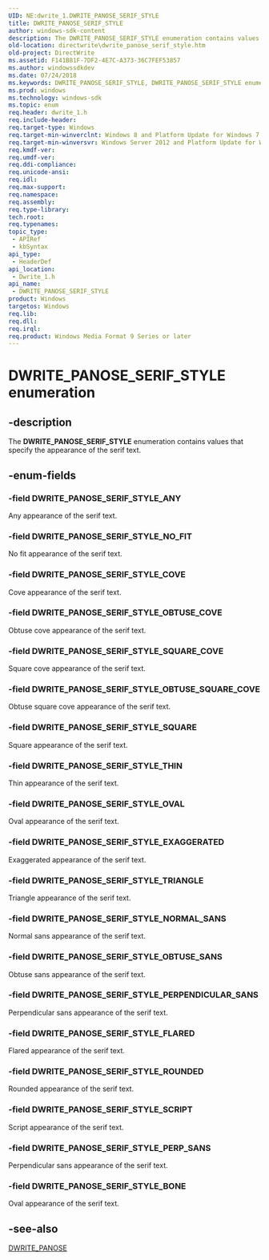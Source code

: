 ```yaml
---
UID: NE:dwrite_1.DWRITE_PANOSE_SERIF_STYLE
title: DWRITE_PANOSE_SERIF_STYLE
author: windows-sdk-content
description: The DWRITE_PANOSE_SERIF_STYLE enumeration contains values that specify the appearance of the serif text.
old-location: directwrite\dwrite_panose_serif_style.htm
old-project: DirectWrite
ms.assetid: F141B81F-7DF2-4E7C-A373-36C7FEF53857
ms.author: windowssdkdev
ms.date: 07/24/2018
ms.keywords: DWRITE_PANOSE_SERIF_STYLE, DWRITE_PANOSE_SERIF_STYLE enumeration [Direct Write], DWRITE_PANOSE_SERIF_STYLE_ANY, DWRITE_PANOSE_SERIF_STYLE_BONE, DWRITE_PANOSE_SERIF_STYLE_COVE, DWRITE_PANOSE_SERIF_STYLE_EXAGGERATED, DWRITE_PANOSE_SERIF_STYLE_FLARED, DWRITE_PANOSE_SERIF_STYLE_NORMAL_SANS, DWRITE_PANOSE_SERIF_STYLE_NO_FIT, DWRITE_PANOSE_SERIF_STYLE_OBTUSE_COVE, DWRITE_PANOSE_SERIF_STYLE_OBTUSE_SANS, DWRITE_PANOSE_SERIF_STYLE_OBTUSE_SQUARE_COVE, DWRITE_PANOSE_SERIF_STYLE_OVAL, DWRITE_PANOSE_SERIF_STYLE_PERPENDICULAR_SANS, DWRITE_PANOSE_SERIF_STYLE_PERP_SANS, DWRITE_PANOSE_SERIF_STYLE_ROUNDED, DWRITE_PANOSE_SERIF_STYLE_SCRIPT, DWRITE_PANOSE_SERIF_STYLE_SQUARE, DWRITE_PANOSE_SERIF_STYLE_SQUARE_COVE, DWRITE_PANOSE_SERIF_STYLE_THIN, DWRITE_PANOSE_SERIF_STYLE_TRIANGLE, directwrite.dwrite_panose_serif_style, dwrite_1/DWRITE_PANOSE_SERIF_STYLE, dwrite_1/DWRITE_PANOSE_SERIF_STYLE_ANY, dwrite_1/DWRITE_PANOSE_SERIF_STYLE_BONE, dwrite_1/DWRITE_PANOSE_SERIF_STYLE_COVE, dwrite_1/DWRITE_PANOSE_SERIF_STYLE_EXAGGERATED, dwrite_1/DWRITE_PANOSE_SERIF_STYLE_FLARED, dwrite_1/DWRITE_PANOSE_SERIF_STYLE_NORMAL_SANS, dwrite_1/DWRITE_PANOSE_SERIF_STYLE_NO_FIT, dwrite_1/DWRITE_PANOSE_SERIF_STYLE_OBTUSE_COVE, dwrite_1/DWRITE_PANOSE_SERIF_STYLE_OBTUSE_SANS, dwrite_1/DWRITE_PANOSE_SERIF_STYLE_OBTUSE_SQUARE_COVE, dwrite_1/DWRITE_PANOSE_SERIF_STYLE_OVAL, dwrite_1/DWRITE_PANOSE_SERIF_STYLE_PERPENDICULAR_SANS, dwrite_1/DWRITE_PANOSE_SERIF_STYLE_PERP_SANS, dwrite_1/DWRITE_PANOSE_SERIF_STYLE_ROUNDED, dwrite_1/DWRITE_PANOSE_SERIF_STYLE_SCRIPT, dwrite_1/DWRITE_PANOSE_SERIF_STYLE_SQUARE, dwrite_1/DWRITE_PANOSE_SERIF_STYLE_SQUARE_COVE, dwrite_1/DWRITE_PANOSE_SERIF_STYLE_THIN, dwrite_1/DWRITE_PANOSE_SERIF_STYLE_TRIANGLE
ms.prod: windows
ms.technology: windows-sdk
ms.topic: enum
req.header: dwrite_1.h
req.include-header: 
req.target-type: Windows
req.target-min-winverclnt: Windows 8 and Platform Update for Windows 7 [desktop apps only]
req.target-min-winversvr: Windows Server 2012 and Platform Update for Windows Server 2008 R2 [desktop apps only]
req.kmdf-ver: 
req.umdf-ver: 
req.ddi-compliance: 
req.unicode-ansi: 
req.idl: 
req.max-support: 
req.namespace: 
req.assembly: 
req.type-library: 
tech.root: 
req.typenames: 
topic_type:
 - APIRef
 - kbSyntax
api_type:
 - HeaderDef
api_location:
 - Dwrite_1.h
api_name:
 - DWRITE_PANOSE_SERIF_STYLE
product: Windows
targetos: Windows
req.lib: 
req.dll: 
req.irql: 
req.product: Windows Media Format 9 Series or later
---
```


# DWRITE_PANOSE_SERIF_STYLE enumeration


## -description


The <b>DWRITE_PANOSE_SERIF_STYLE</b> enumeration contains values that specify the appearance of the serif text.


## -enum-fields




### -field DWRITE_PANOSE_SERIF_STYLE_ANY

Any appearance of the serif text.


### -field DWRITE_PANOSE_SERIF_STYLE_NO_FIT

No fit appearance of the serif text.


### -field DWRITE_PANOSE_SERIF_STYLE_COVE

Cove appearance of the serif text.


### -field DWRITE_PANOSE_SERIF_STYLE_OBTUSE_COVE

Obtuse cove appearance of the serif text.


### -field DWRITE_PANOSE_SERIF_STYLE_SQUARE_COVE

Square cove appearance of the serif text.


### -field DWRITE_PANOSE_SERIF_STYLE_OBTUSE_SQUARE_COVE

Obtuse square cove appearance of the serif text.


### -field DWRITE_PANOSE_SERIF_STYLE_SQUARE

Square appearance of the serif text.


### -field DWRITE_PANOSE_SERIF_STYLE_THIN

Thin appearance of the serif text.


### -field DWRITE_PANOSE_SERIF_STYLE_OVAL

Oval appearance of the serif text.


### -field DWRITE_PANOSE_SERIF_STYLE_EXAGGERATED

Exaggerated appearance of the serif text.


### -field DWRITE_PANOSE_SERIF_STYLE_TRIANGLE

Triangle appearance of the serif text.


### -field DWRITE_PANOSE_SERIF_STYLE_NORMAL_SANS

Normal sans appearance of the serif text.


### -field DWRITE_PANOSE_SERIF_STYLE_OBTUSE_SANS

Obtuse sans appearance of the serif text.


### -field DWRITE_PANOSE_SERIF_STYLE_PERPENDICULAR_SANS

Perpendicular sans appearance of the serif text.


### -field DWRITE_PANOSE_SERIF_STYLE_FLARED

Flared appearance of the serif text.


### -field DWRITE_PANOSE_SERIF_STYLE_ROUNDED

Rounded appearance of the serif text.


### -field DWRITE_PANOSE_SERIF_STYLE_SCRIPT

Script appearance of the serif text.


### -field DWRITE_PANOSE_SERIF_STYLE_PERP_SANS

Perpendicular sans appearance of the serif text.


### -field DWRITE_PANOSE_SERIF_STYLE_BONE

Oval appearance of the serif text.


## -see-also




<a href="https://msdn.microsoft.com/B65B4C8E-1CA0-47AC-AA3F-8F2EACC5C11A">DWRITE_PANOSE</a>
 

 

